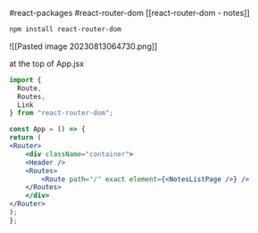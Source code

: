 #react-packages #react-router-dom 
[[react-router-dom - notes]]

```bash
npm install react-router-dom
```

![[Pasted image 20230813064730.png]]


at the top of App.jsx
```js
import {
  Route,
  Routes,
  Link
} from "react-router-dom";
```

```jsx
const App = () => {
return (
<Router>
	<div className="container">
	<Header />
	<Routes>
		<Route path="/" exact element={<NotesListPage />} />
	</Routes>
	</div>
</Router>
);
};
```